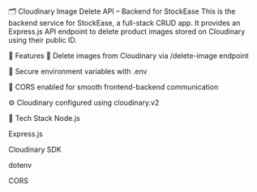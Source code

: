 🗂️ Cloudinary Image Delete API – Backend for StockEase
This is the backend service for StockEase, a full-stack CRUD app. It provides an Express.js API endpoint to delete product images stored on Cloudinary using their public ID.

🚀 Features
🧹 Delete images from Cloudinary via /delete-image endpoint

🔐 Secure environment variables with .env

🔄 CORS enabled for smooth frontend-backend communication

⚙️ Cloudinary configured using cloudinary.v2

🧠 Tech Stack
Node.js

Express.js

Cloudinary SDK

dotenv

CORS


